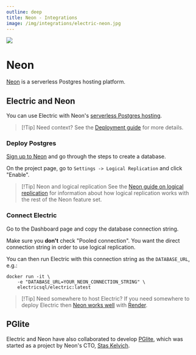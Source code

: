 ```yaml
---
outline: deep
title: Neon - Integrations
image: /img/integrations/electric-neon.jpg
---
```


<img src="/img/integrations/neon.svg" class="product-icon" />

# Neon

[Neon](https://neon.tech) is a serverless Postgres hosting platform.

## Electric and Neon

You can use Electric with Neon's [serverless Postgres hosting](https://neon.tech/docs/introduction/serverless).

> [!Tip] Need context?
> See the [Deployment guide](/docs/guides/deployment) for more details.

### Deploy Postgres

[Sign up to Neon](https://neon.tech/docs/get-started-with-neon/signing-up) and go through the steps to create a database.

On the project page, go to `Settings -> Logical Replication` and click "Enable".

> [!Tip] Neon and logical replication
> See the [Neon guide on logical replication](https://neon.tech/docs/guides/logical-replication-neon) for information about how logical replication works with the rest of the Neon feature set.

### Connect Electric

Go to the Dashboard page and copy the database connection string.

Make sure you **don't** check "Pooled connection". You want the direct connection string in order to use logical replication.

You can then run Electric with this connection string as the `DATABASE_URL`, e.g.:

```shell
docker run -it \
    -e "DATABASE_URL=YOUR_NEON_CONNECTION_STRING" \
    electricsql/electric:latest
```

> [!Tip] Need somewhere to host Electric?
> If you need somewhere to deploy Electric then [Neon works well](https://neon.tech/docs/guides/render) with [Render](./render#deploy-electric).

## PGlite

Electric and Neon have also collaborated to develop [PGlite](/product/pglite), which was started as a project by Neon's CTO, [Stas Kelvich](https://github.com/kelvich).
